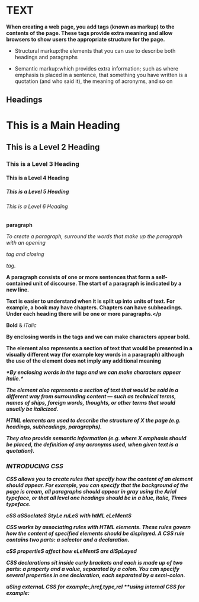 # TEXT

**When creating a web page, you add tags (known as markup) to the contents of the page. These tags provide extra meaning and allow browsers to show users the appropriate structure for the page.**

* Structural markup:the elements that you can use to describe both headings and paragraphs

* Semantic markup:which provides extra information; such as where emphasis is placed in a sentence, that something you have written is a quotation (and who said it), the meaning of acronyms, and so on

## Headings

**<h1>This is a Main Heading</h1>**
**<h2>This is a Level 2 Heading</h2>** 
**<h3>This is a Level 3 Heading</h3>** 
**<h4>This is a Level 4 Heading</h4>** 
**<h5>This is a Level 5 Heading</h5>** 
**<h6>This is a Level 6 Heading</h6>**

**paragraph**

*To create a paragraph, surround the words that make up the paragraph with an opening <p> tag and closing </p> tag.*

**<p> A paragraph consists of one or more sentences   that form a self-contained unit of discourse. The   start of a paragraph is indicated by a new   line.</p>**


**<p>Text is easier to understand when it is split up   into units of text. For example, a book may have   chapters. Chapters can have subheadings. Under   each heading there will be one or more   paragraphs.</p**

**Bold** & *iTalic*

<b>

**By enclosing words in the tags <b> and </b> we can make characters appear bold.**

**The <b> element also represents a section of text that would be presented in a visually different way (for example key words in a paragraph) although the use of the <b> element does not imply any additional meaning**

<i>
*By enclosing words in the tags <i> and </i> we can make characters appear italic.*

*The <i> element also represents a section of text that would be said in a different way from surrounding content — such as technical terms, names of ships, foreign words, thoughts, or other terms that would usually be italicized.*

**HTML elements are used to describe the structure of  X the page (e.g. headings, subheadings, paragraphs).**

**They also provide semantic information (e.g. where  X emphasis should be placed, the definition of any acronyms used, when given text is a quotation).**

### INTRODUCING CSS

**CSS allows you to create rules that specify how the content of an element should appear. For example, you can specify that the background of the page is cream, all paragraphs should appear in gray using the Arial typeface, or that all level one headings should be in a blue, italic, Times typeface.**

*cSS aSSocIateS StyLe ruLeS wIth htML eLeMentS*

**CSS works by associating rules with HTML elements. These rules govern how the content of specified elements should be displayed. A CSS rule contains two parts: a selector and a declaration.**

*cSS propertIeS affect how eLeMentS are dISpLayed*

**CSS declarations sit inside curly brackets and each is made up of two parts: a property and a value, separated by a colon. You can specify several properties in one declaration, each separated by a semi-colon.**

**uSIng externaL CSS for example:<link>,href,type,rel**
**using internal CSS for example:<style>,

* CSS treats each HTML element as if it appears inside its own box and uses rules to indicate how that element should look.

* Rules are made up of selectors (that specify the elements the rule applies to) and declarations (that indicate what these elements should look like).

* Different types of selectors allow you to target your  X rules at different elements.

* Declarations are made up of two parts: the properties of the element that you want to change, and the values of those properties. For example, the font-family property sets the choice of font, and the value arial specifies Arial as the preferred typeface.

* CSS rules usually appear in a separate document,  X although they may appear within an HTML page.


# Basic JavaScript Instructions

**A script is a series of instructions that a computer can follow one-by-one. Each individual instruction or step is known as a statement. Statements should end with a semicolon.**

**You should write comments to explain what your code does. They help make your code easier to read and understand. This can help you and others who read your code.**

*A script will have to temporarily store the bits of information it needs to do its job. It can store this data in variables.*
*A variable is a good name for this concept because the data stored in a variable can change (or vary) each time a script runs*

* A script is made up of a series of statements. Each statement is like a step in a recipe.

* Scripts contain very precise instructions. For example, you might specify that a value must be remembered before creating a calculation using that value. 

* Variables are used to temporarily store pieces of information used in the script. 

* Arrays are special types of variables that store more than one piece of related information. 

* JavaScript distinguishes between numbers (0-9), strings (text), and Boolean values (true or false). 

* Expressions evaluate into a single value. 

* Expressions rely on operators to calculate a valu


#### IDecisions and Loops

*Scripts often need to behave differently depending upon how the user interacts with the web page and/or the browser window itself. To determine which path to take, programmers often rely upon the following three concepts:*

**EVALUATIONS You can analyze values in your scripts to determine whether or note they match expected results**

**DECISIONS Using the results of evaluations, you can decide which path your script should go down**

**LOOPS There are also many occasions where you will want to perform the same set of steps repeatedly**

# Comparison and logical operators

**you can evaluate by comparing one value in the script to what you expect it might be the  result will be aboolean
true or false**

* (==) is equal to : this operator compares two values (number, strings,or booleans) to see if they 
are the same
 
 'hello' == 'goodbye' thats fales because not the same string but 'Hello' == 'Hello that true because 
 the same string
 
 * != is not equal to : this operator compares two values to see if they aree not the same
 
 * ===strict equal to : this operator compaares two values to check that both the data type and value are 
 the same '3' === 3 returns fales because they are not the sam data type or value
 
 * !== strict not equal to: this operator compares two values to check that both the data type and value a
 are not sam
 
 *  > greater than
 * < less than 
 
 # logical operators
 
 comparision operators usualy return single value of true or false that allow you to compare 
 the result of more  than one comparison operator && 
 
 
 USING IF ... ELSE STATEMENTS 
 
 Here you can see that an if ... e 1 se statement allows you to provide two sets of code:
 
 1. one set if the condition evaluates to true 
 
 2. another set if the condition is false in
